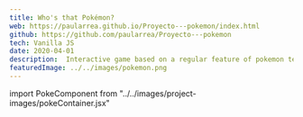 ```yaml
---
title: Who's that Pokémon?
web: https://paularrea.github.io/Proyecto---pokemon/index.html
github: https://github.com/paularrea/Proyecto---pokemon
tech: Vanilla JS
date: 2020-04-01
description:  Interactive game based on a regular feature of pokemon television episodes where the viwer guess the pokemon previusly shown as a dark silouette.
featuredImage: ../../images/pokemon.png
---
```

import PokeComponent from "../../images/project-images/pokeContainer.jsx"

<PokeComponent/>
